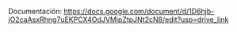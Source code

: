 Documentación: https://docs.google.com/document/d/1D6hjb-jO2caAsxRhng7uEKPCX4OdJVMjpZtpJNt2cN8/edit?usp=drive_link
